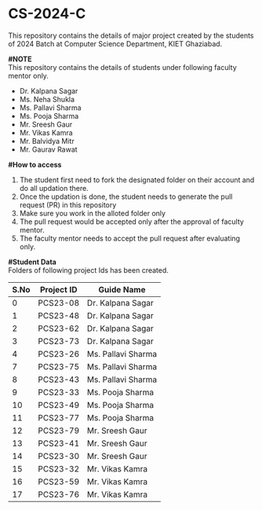 # CS-2024-C
This repository contains the details of major project created by the students of 2024 Batch at Computer Science Department, KIET Ghaziabad.<br>

<b>#NOTE</b><br>
This repository contains the details of students under following faculty mentor only.<br>
<ul>
  <li>Dr. Kalpana Sagar</li>
  <li>Ms. Neha Shukla</li>
  <li>Ms. Pallavi Sharma</li>
  <li>Ms. Pooja Sharma</li>
  <li>Mr. Sreesh Gaur</li>
  <li>Mr. Vikas Kamra</li>
  <li>Mr. Balvidya Mitr</li>
  <li>Mr. Gaurav Rawat</li>
</ul>
  
<b>#How to access</b><br>
<ol>
  <li>The student first need to fork the designated folder on their account and do all updation there.</li>
  <li>Once the updation is done, the student needs to generate the pull request (PR) in this repository</li>
  <li>Make sure you work in the alloted folder only</li>
  <li>The pull request would be accepted only after the approval of faculty mentor.</li>
  <li>The faculty mentor needs to accept the pull request after evaluating only.</li>
 </ol>

<b>#Student Data</b><br>
Folders of following project Ids has been created.<br>
<table> 
  <thead>
    <tr> 
      <th>S.No</th> 
      <th>Project ID</th>
      <th>Guide Name</th> 
    </tr> 
  </thead>
  <tbody> 
    <tr> <td>0</td> <td><span style="font-style: normal; font-weight: 400;">PCS23-08</span></td>
      <td><span style="font-style: normal; font-weight: 400;">Dr. Kalpana Sagar</span><br></td> </tr> <tr> <td>1</td> <td><span style="font-style: normal; font-weight: 400;">PCS23-48</span></td>
      <td><span style="font-style: normal; font-weight: 400;">Dr. Kalpana Sagar</span><br></td> </tr> <tr> <td>2</td> <td><span style="font-style: normal; font-weight: 400;">PCS23-62</span></td>
      <td><span style="font-style: normal; font-weight: 400;">Dr. Kalpana Sagar</span><br></td> </tr> <tr> <td>3</td> <td><span style="font-style: normal; font-weight: 400;">PCS23-73</span></td>
      <td><span style="font-style: normal; font-weight: 400;">Dr. Kalpana Sagar</span><br></td> </tr> <tr> <td>4</td> <td><span style="font-style: normal; font-weight: 400;">PCS23-26</span></td>
<!--       <td><span style="font-style: normal; font-weight: 400;">Ms. Neha Shukla&nbsp;</span><br></td> </tr> <tr> <td>5</td> <td><span style="font-style: normal; font-weight: 400;">PCS23-61</span></td> -->
<!--       <td><span style="font-style: normal; font-weight: 400;">Ms. Neha Shukla&nbsp;</span><br></td> </tr> <tr> <td>6</td> <td><span style="font-style: normal; font-weight: 400;">PCS23-78</span></td> -->
      <td><span style="font-style: normal; font-weight: 400;">Ms. Pallavi Sharma</span><br></td> </tr> <tr> <td>7</td> <td><span style="font-style: normal; font-weight: 400;">PCS23-75</span></td>
      <td><span style="font-style: normal; font-weight: 400;">Ms. Pallavi Sharma</span><br></td> </tr> <tr> <td>8</td> <td><span style="font-style: normal; font-weight: 400;">PCS23-43</span></td> 
      <td><span style="font-style: normal; font-weight: 400;">Ms. Pallavi Sharma</span><br></td> </tr> <tr> <td>9</td> <td><span style="font-style: normal; font-weight: 400;">PCS23-33</span></td>
      <td><span style="font-style: normal; font-weight: 400;">Ms. Pooja Sharma</span><br></td> </tr> <tr> <td>10</td> <td><span style="font-style: normal; font-weight: 400;">PCS23-49</span></td>
      <td><span style="font-style: normal; font-weight: 400;">Ms. Pooja Sharma</span><br></td> </tr> <tr> <td>11</td> <td><span style="font-style: normal; font-weight: 400;">PCS23-77</span></td> 
      <td><span style="font-style: normal; font-weight: 400;">Ms. Pooja Sharma</span><br></td> </tr> <tr> <td>12</td> <td><span style="font-style: normal; font-weight: 400;">PCS23-79</span></td> 
      <td><span style="font-style: normal; font-weight: 400;">Mr. Sreesh Gaur</span><br></td> </tr> <tr> <td>13</td> <td><span style="font-style: normal; font-weight: 400;">PCS23-41</span></td>
      <td><span style="font-style: normal; font-weight: 400;">Mr. Sreesh Gaur</span><br></td> </tr> <tr> <td>14</td> <td><span style="font-style: normal; font-weight: 400;">PCS23-30</span></td>
      <td><span style="font-style: normal; font-weight: 400;">Mr. Sreesh Gaur</span><br></td> </tr> <tr> <td>15</td> <td><span style="font-style: normal; font-weight: 400;">PCS23-32</span></td>
      <td><span style="font-style: normal; font-weight: 400;">Mr. Vikas Kamra&nbsp;</span><br></td> </tr> <tr> <td>16</td> <td><span style="font-style: normal; font-weight: 400;">PCS23-59</span></td> 
      <td><span style="font-style: normal; font-weight: 400;">Mr. Vikas Kamra&nbsp;</span><br></td> </tr> <tr> <td>17</td> <td><span style="font-style: normal; font-weight: 400;">PCS23-76</span></td> 
      <td><span style="font-style: normal; font-weight: 400;">Mr. Vikas Kamra&nbsp;</span><br></td> </tr>
    </tbody>
</table>
